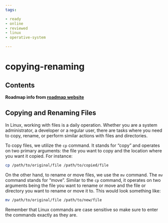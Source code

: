 ```yaml
---
tags:

- ready
- online
- reviewed
- linux
- operative-system

---
```


# copying-renaming

## Contents

__Roadmap info from [roadmap website](https://roadmap.sh/linux/working-with-files/copying-renaming)__

## Copying and Renaming Files

In Linux, working with files is a daily operation. Whether you are a system administrator, a developer or a regular user, there are tasks where you need to copy, rename, or perform similar actions with files and directories.

To copy files, we utilize the `cp` command. It stands for “copy” and operates on two primary arguments: the file you want to copy and the location where you want it copied. For instance:

```bash
cp /path/to/original/file /path/to/copied/file
```

On the other hand, to rename or move files, we use the `mv` command. The `mv` command stands for “move”. Similar to the `cp` command, it operates on two arguments being the file you want to rename or move and the file or directory you want to rename or move it to. This would look something like:

```bash
mv /path/to/original/file /path/to/new/file
```

Remember that Linux commands are case sensitive so make sure to enter the commands exactly as they are.
